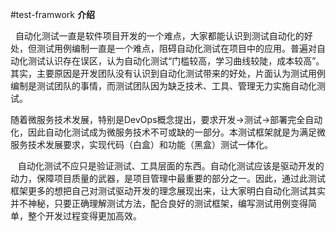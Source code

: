 #test-framwork
<B> 介绍 </B>
<P>    自动化测试一直是软件项目开发的一个难点，大家都能认识到测试自动化的好处，但测试用例编制一直是一个难点，阻碍自动化测试在项目中的应用。普遍对自动化测试认识存在误区，认为自动化测试“门槛较高，学习曲线较陡，成本较高”。其实，主要原因是开发团队没有认识到自动化测试带来的好处，片面认为测试用例编制是测试团队的事情，而测试团队因为缺乏技术、工具、管理无力实施自动化测试。</P>
<P>    随着微服务技术发展，特别是DevOps概念提出，要求开发->测试->部署完全自动化，因此自动化测试成为微服务技术不可或缺的一部分。本测试框架就是为满足微服务技术发展要求，实现代码（白盒）和功能（黑盒）测试一体化。</P>
<P>    自动化测试不应只是验证测试、工具层面的东西。自动化测试应该是驱动开发的动力，保障项目质量的武器，是项目管理中最重要的部分之一。因此，通过此测试框架更多的想把自己对测试驱动开发的理念展现出来，让大家明白自动化测试其实并不神秘，只要正确理解测试方法，配合良好的测试框架，编写测试用例变得简单，整个开发过程变得更加高效。</P>


